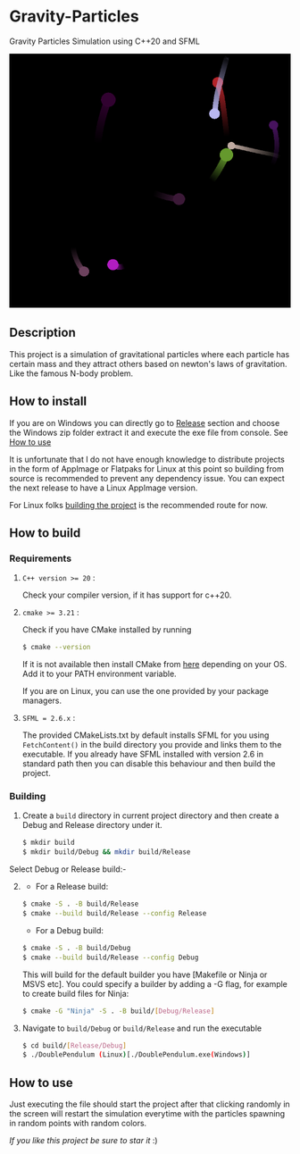 # Gravity-Particles
Gravity Particles Simulation using C++20 and SFML

![example-image](example.png)

## Description
This project is a simulation of gravitational particles where each particle has certain mass and they attract others based on newton's laws of gravitation. Like the famous N-body problem.

## How to install
If you are on Windows you can directly go to [Release](https://github.com/RougherO/Double-Pendulum/releases/tag/v1.0.0) section and choose the Windows zip folder extract it and execute the exe file from console. See [How to use](#how-to-use)

It is unfortunate that I do not have enough knowledge to distribute projects in the form of AppImage or Flatpaks for Linux at this point so building from source is recommended to prevent any dependency issue. You can expect the next release to have a Linux AppImage version.

For Linux folks [building the project](#building) is the recommended route for now.
## How to build
### Requirements
1. `C++ version >= 20` :

    Check your compiler version, if it has support for c++20. 
2. `cmake >= 3.21` :

    Check if you have CMake installed by running
    ```bash
    $ cmake --version
    ```
    If it is not available then install CMake from [here](https://cmake.org/download/ "Download CMake here") depending on your OS. Add it to your PATH environment variable.

    If you are on Linux, you can use the one provided by your package managers.
3. `SFML = 2.6.x` :

    The provided CMakeLists.txt by default installs SFML for you using `FetchContent()` in the build directory you provide and links them to the executable. If you already have SFML installed with version 2.6 in standard path then you can disable this behaviour and then build the project.

### Building
1. Create a `build` directory in current project directory and then create a Debug and Release directory under it.

    ```bash
    $ mkdir build
    $ mkdir build/Debug && mkdir build/Release
    ```
Select Debug or Release build:- 

2. * For a Release build:    

    ```bash
    $ cmake -S . -B build/Release
    $ cmake --build build/Release --config Release
    ```
    * For a Debug build:

    ```bash
    $ cmake -S . -B build/Debug
    $ cmake --build build/Release --config Debug
    ```
    This will build for the default builder you have [Makefile or Ninja or MSVS etc]. You could specify a builder by adding a -G flag, for example to create build files for Ninja:
    ```bash
    $ cmake -G "Ninja" -S . -B build/[Debug/Release]
    ```
3. Navigate to `build/Debug` or `build/Release` and run the executable

    ```bash
    $ cd build/[Release/Debug]
    $ ./DoublePendulum (Linux)[./DoublePendulum.exe(Windows)]
    ```
## How to use
Just executing the file should start the project after that clicking randomly in the screen will restart the simulation everytime with the particles spawning in random points with random colors.

_If you like this project be sure to star it_ :)
